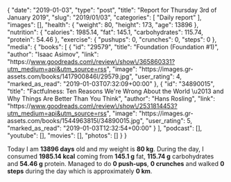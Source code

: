 {
    "date": "2019-01-03",
    "type": "post",
    "title": "Report for Thursday 3rd of January 2019",
    "slug": "2019\/01\/03",
    "categories": [
        "Daily report"
    ],
    "images": [],
    "health": {
        "weight": 80,
        "height": 173,
        "age": 13896
    },
    "nutrition": {
        "calories": 1985.14,
        "fat": 145.1,
        "carbohydrates": 115.74,
        "protein": 54.46
    },
    "exercise": {
        "pushups": 0,
        "crunches": 0,
        "steps": 0
    },
    "media": {
        "books": [
            {
                "id": "29579",
                "title": "Foundation (Foundation #1)",
                "author": "Isaac Asimov",
                "link": "https:\/\/www.goodreads.com\/review\/show\/365860331?utm_medium=api&utm_source=rss",
                "image": "https:\/\/images.gr-assets.com\/books\/1417900846l\/29579.jpg",
                "user_rating": 4,
                "marked_as_read": "2019-01-03T07:32:09+00:00"
            },
            {
                "id": "34890015",
                "title": "Factfulness: Ten Reasons We're Wrong About the World \u2013 and Why Things Are Better Than You Think",
                "author": "Hans Rosling",
                "link": "https:\/\/www.goodreads.com\/review\/show\/2531814453?utm_medium=api&utm_source=rss",
                "image": "https:\/\/images.gr-assets.com\/books\/1544963815l\/34890015.jpg",
                "user_rating": 5,
                "marked_as_read": "2019-01-03T12:32:54+00:00"
            }
        ],
        "podcast": [],
        "youtube": [],
        "movies": [],
        "photos": []
    }
}

Today I am <strong>13896 days</strong> old and my weight is <strong>80 kg</strong>. During the day, I consumed <strong>1985.14 kcal</strong> coming from <strong>145.1 g</strong> fat, <strong>115.74 g</strong> carbohydrates and <strong>54.46 g</strong> protein. Managed to do <strong>0 push-ups</strong>, <strong>0 crunches</strong> and walked <strong>0 steps</strong> during the day which is approximately <strong>0 km</strong>.